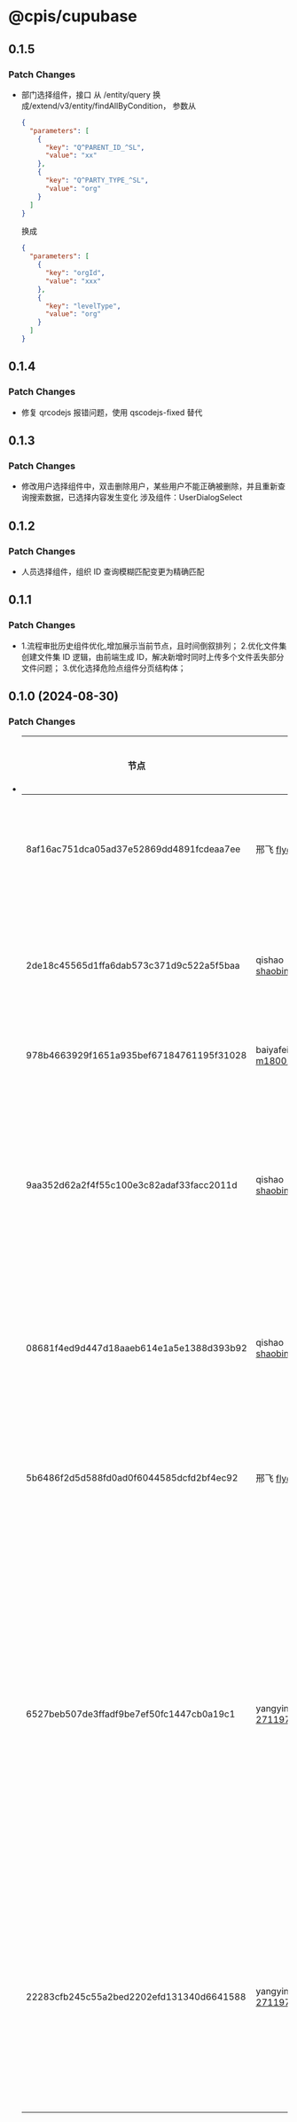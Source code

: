 # @cpis/cupubase

## 0.1.5

### Patch Changes

- 部门选择组件，接口 从 /entity/query 换成/extend/v3/entity/findAllByCondition， 参数从

  ```json
  {
    "parameters": [
      {
        "key": "Q^PARENT_ID_^SL",
        "value": "xx"
      },
      {
        "key": "Q^PARTY_TYPE_^SL",
        "value": "org"
      }
    ]
  }
  ```

  换成

  ```json
  {
    "parameters": [
      {
        "key": "orgId",
        "value": "xxx"
      },
      {
        "key": "levelType",
        "value": "org"
      }
    ]
  }
  ```

## 0.1.4

### Patch Changes

- 修复 qrcodejs 报错问题，使用 qscodejs-fixed 替代

## 0.1.3

### Patch Changes

- 修改用户选择组件中，双击删除用户，某些用户不能正确被删除，并且重新查询搜索数据，已选择内容发生变化
  涉及组件：UserDialogSelect

## 0.1.2

### Patch Changes

- 人员选择组件，组织 ID 查询模糊匹配变更为精确匹配

## 0.1.1

### Patch Changes

- 1.流程审批历史组件优化,增加展示当前节点，且时间倒叙排列； 2.优化文件集创建文件集 ID 逻辑，由前端生成 ID，解决新增时同时上传多个文件丢失部分文件问题； 3.优化选择危险点组件分页结构体；

## 0.1.0 (2024-08-30)

### Patch Changes

- | 节点                                     | 作者                            | 日期            | 提交信息                                           |
  | ---------------------------------------- | ------------------------------- | --------------- | -------------------------------------------------- |
  | 8af16ac751dca05ad37e52869dd4891fcdeaa7ee | 邢飞 <fly@xingfei.com>          | 2024/8/7 17:24  | 设备位置组件优化                                   |
  | 2de18c45565d1ffa6dab573c371d9c522a5f5baa | qishao <shaobingmaster@163.com> | 2024/7/18 16:19 | 添加设备弹出框提醒                                 |
  | 978b4663929f1651a935bef67184761195f31028 | baiyafei <m18001583207@163.com> | 2024/8/6 17:07  | 导入方法                                           |
  | 9aa352d62a2f4f55c100e3c82adaf33facc2011d | qishao <shaobingmaster@163.com> | 2024/8/14 15:03 | 添加缺陷选择/岗位选择弹出框组件                    |
  | 08681f4ed9d447d18aaeb614e1a5e1388d393b92 | qishao <shaobingmaster@163.com> | 2024/7/17 17:34 | 区域二维码样式修复                                 |
  | 5b6486f2d5d588fd0ad0f6044585dcfd2bf4ec92 | 邢飞 <fly@xingfei.com>          | 2024/8/30 11:34 | 增加是否需要水印参数                               |
  | 6527beb507de3ffadf9be7ef50fc1447cb0a19c1 | yangyin <2711978737@qq.com>     | 2024/7/12 08:39 | 修复组织机构选择器多选模式下禁选单位仍然可选的问题 |
  | 22283cfb245c55a2bed2202efd131340d6641588 | yangyin <2711978737@qq.com>     | 2024/7/5 18:19  | 组织机构选择器已选单位显示宽度调整                 |
